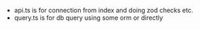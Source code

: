 - api.ts is for connection from index and doing zod checks etc.
- query.ts is for db query using some orm or directly